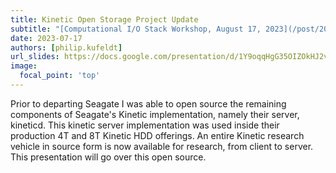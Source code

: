 ```yaml
---
title: Kinetic Open Storage Project Update
subtitle: "[Computational I/O Stack Workshop, August 17, 2023](/post/20230718-aug17/)"
date: 2023-07-17
authors: [philip.kufeldt]
url_slides: https://docs.google.com/presentation/d/1Y9oqqHgG35OIZOkHJ2vnZF-B07yNHnZs/edit?usp=sharing&ouid=105297454540541468964&rtpof=true&sd=true
image:
  focal_point: 'top'
---
```


Prior to departing Seagate I was able to open source the remaining components of Seagate's Kinetic implementation, namely their server, kineticd.  This kinetic server implementation was used inside their production 4T and 8T Kinetic HDD offerings.  An entire Kinetic research vehicle in source form is now available for research, from client to server.  This presentation will go over this open source.
